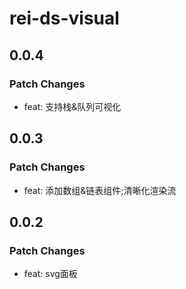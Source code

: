 # rei-ds-visual

## 0.0.4

### Patch Changes

- feat: 支持栈&队列可视化

## 0.0.3

### Patch Changes

- feat: 添加数组&链表组件;清晰化渲染流

## 0.0.2

### Patch Changes

- feat: svg面板
